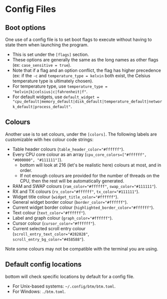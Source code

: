 # Config Files

## Boot options

One use of a config file is to set boot flags to execute without having to state them when launching the program.

- This is set under the `[flags]` section.
- These options are generally the same as the long names as other flags (ex: `case_sensitive = true`).
- Note that if a flag and an option conflict, the flag has higher precedence (ex: if the `-c` and `temperature_type = kelvin` both exist, the Celsius temperature type is ultimately chosen).
- For temperature type, use `temperature_type = "kelvin|k|celsius|c|fahrenheit|f"`.
- For default widgets, use `default_widget = "cpu_default|memory_default|disk_default|temperature_default|network_default|process_default"`.

## Colours

Another use is to set colours, under the `[colors]`. The following labels are customizable with hex colour code strings:

- Table header colours (`table_header_color="#ffffff"`).
- Every CPU core colour as an array (`cpu_core_colors=["#ffffff", "#000000", "#111111"]`).
  - bottom will look at 216 (let's be realistic here) colours at most, and in order.
  - If not enough colours are provided for the number of threads on the CPU, then the rest will be automatically generated.
- RAM and SWAP colours (`ram_color="#ffffff"`, `swap_color="#111111"`).
- RX and TX colours (`rx_color="#ffffff"`, `tx_color="#111111"`).
- Widget title colour (`widget_title_color="#ffffff"`).
- General widget border colour (`border_color="#ffffff"`).
- Current widget border colour (`highlighted_border_color="#ffffff"`).
- Text colour (`text_color="#ffffff"`).
- Label and graph colour (`graph_color="#ffffff"`).
- Cursor colour (`cursor_color="#ffffff"`).
- Current selected scroll entry colour (`scroll_entry_text_color="#282828"`, `scroll_entry_bg_color="#458588"`).

Note some colours may not be compatible with the terminal you are using.

## Default config locations

bottom will check specific locations by default for a config file.

- For Unix-based systems: `~/.config/btm/btm.toml`.
- For Windows: `./btm.toml`.
